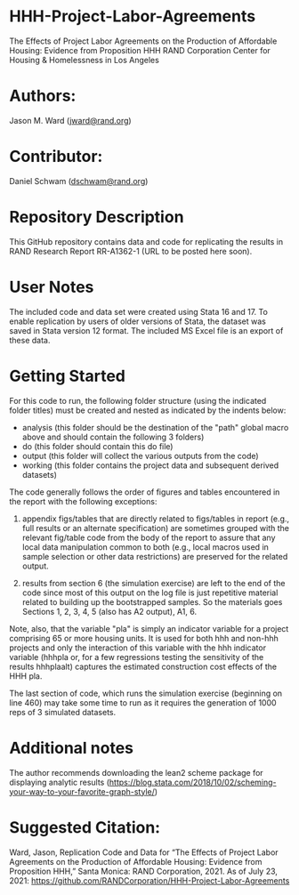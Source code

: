 # HHH-Project-Labor-Agreements
The Effects of Project Labor Agreements on the Production of Affordable Housing: Evidence from Proposition HHH
RAND Corporation
Center for Housing & Homelessness in Los Angeles

# Authors:
Jason M. Ward (jward@rand.org)

# Contributor:
Daniel Schwam (dschwam@rand.org)

# Repository Description
This GitHub repository contains data and code for replicating the results in RAND Research Report RR-A1362-1 (URL to be posted here soon).

# User Notes
The included code and data set were created using Stata 16 and 17. To enable replication by users of older versions 
of Stata, the dataset was saved in Stata version 12 format. The included MS Excel file is an export of these data.

# Getting Started
For this code to run, the following folder structure (using the indicated folder titles) must be created and nested as indicated by the indents below:

- analysis (this folder should be the destination of the "path" global macro above and should contain the following 3 folders)
- do (this folder should contain this do file)
- output (this folder will collect the various outputs from the code)
- working (this folder contains the project data and subsequent derived datasets)

The code generally follows the order of figures and tables encountered in the report with the following exceptions:

1) appendix figs/tables that are directly related to figs/tables in report (e.g., full results or an alternate specification) 
are sometimes grouped with the relevant fig/table code from the body of the report to assure that any local data manipulation 
common to both (e.g., local macros used in sample selection or other data restrictions) are preserved for the related output.

2) results from section 6 (the simulation exercise) are left to the end of the code since most of this output on the log file 
is just repetitive material related to building up the bootstrapped samples. So the materials goes Sections 1, 2, 3, 4, 5 (also has A2 output), A1, 6.

Note, also, that the variable "pla" is simply an indicator variable for a project comprising 65 or more housing units. 
It is used for both hhh and non-hhh projects and only the interaction of this variable with the hhh indicator variable 
(hhhpla or, for a few regressions testing the sensitivity of the results hhhplaalt) captures the estimated construction 
cost effects of the HHH pla.

The last section of code, which runs the simulation exercise (beginning on line 460) may take some time to run as it 
requires the generation of 1000 reps of 3 simulated datasets. 

# Additional notes
The author recommends downloading the lean2 scheme package for displaying analytic results (https://blog.stata.com/2018/10/02/scheming-your-way-to-your-favorite-graph-style/)

# Suggested Citation:

Ward, Jason, Replication Code and Data for “The Effects of Project Labor Agreements on the Production of Affordable Housing: Evidence from Proposition HHH,” Santa Monica: RAND Corporation, 2021. 
As of July 23, 2021: https://github.com/RANDCorporation/HHH-Project-Labor-Agreements
